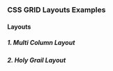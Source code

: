 ### CSS GRID Layouts Examples

#### Layouts

##### 1. Multi Column Layout
##### 2. Holy Grail Layout
